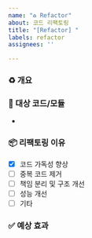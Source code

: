 ```yaml
---
name: "♻️ Refactor"
about: 코드 리팩토링
title: "[Refactor] "
labels: refactor
assignees: ''

---
```


### ♻️ 개요

### 🔧 대상 코드/모듈
- 

### 📦 리팩토링 이유
- [x] 코드 가독성 향상
- [ ] 중복 코드 제거
- [ ] 책임 분리 및 구조 개선
- [ ] 성능 개선
- [ ] 기타

### ✅ 예상 효과
